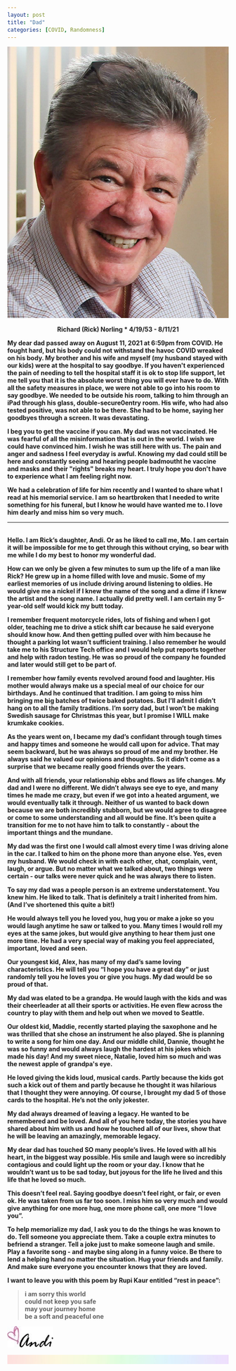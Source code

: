 ```yaml
---
layout: post
title: "Dad"
categories: [COVID, Randomness]
---
```

![welcome](/images/Dad.jpg)
<b><center>Richard (Rick) Norling * 4/19/53 - 8/11/21</center><b>

My dear dad passed away on August 11, 2021 at 6:59pm from COVID. He fought hard, but his body could not withstand the havoc COVID wreaked on his body. My brother and his wife and myself (my husband stayed with our kids) were at the hospital to say goodbye. If you haven't experienced the pain of needing to tell the hospital staff it is ok to stop life support, let me tell you that it is the absolute worst thing you will ever have to do. With all the safety measures in place, we were not able to go into his room to say goodbye. We needed to be outside his room, talking to him through an iPad through his glass, double-secure0entry room. His wife, who had also tested positive, was not able to be there. She had to be home, saying her goodbyes through a screen. It was devastating. 

I beg you to get the vaccine if you can. My dad was not vaccinated. He was fearful of all the misinformation that is out in the world. I wish we could have convinced him. I wish he was still here with us. The pain and anger and sadness I feel everyday is awful. Knowing my dad could still be here and constantly seeing and hearing people badmoutht he vaccine and masks and their "rights" breaks my heart. I truly hope you don't have to experience what I am feeling right now.

We had a celebration of life for him recently and I wanted to share what I read at his memorial service. I am so heartbroken that I needed to write something for his funeral, but I know he would have wanted me to. I love him dearly and miss him so very much.

-------
<br />
Hello. I am Rick’s daughter, Andi. Or as he liked to call me, Mo. I am certain it will be impossible for me to get through this without crying, so bear with me while I do my best to honor my wonderful dad. 

How can we only be given a few minutes to sum up the life of a man like Rick? He grew up in a home filled with love and music. Some of my earliest memories of us include driving around listening to oldies. He would give me a nickel if I knew the name of the song and a dime if I knew the artist and the song name. I actually did pretty well. I am certain my 5-year-old self would kick my butt today. 

I remember frequent motorcycle rides, lots of fishing and when I got older, teaching me to drive a stick shift car because he said everyone should know how. And then getting pulled over with him because he thought a parking lot wasn’t sufficient training. I also remember he would take me to his Structure Tech office and I would help put reports together and help with radon testing. He was so proud of the company he founded and later would still get to be part of.

I remember how family events revolved around food and laughter. His mother would always make us a special meal of our choice for our birthdays. And he continued that tradition. I am going to miss him bringing me big batches of twice baked potatoes. But I’ll admit I didn’t hang on to all the family traditions. I’m sorry dad, but I won’t be making Swedish sausage for Christmas this year, but I promise I WILL make krumkake cookies. 

As the years went on, I became my dad’s confidant through tough times and happy times and someone he would call upon for advice. That may seem backward, but he was always so proud of me and my brother. He always said he valued our opinions and thoughts. So it didn’t come as a surprise that we became really good friends over the years. 

And with all friends, your relationship ebbs and flows as life changes. My dad and I were no different. We didn’t always see eye to eye, and many times he made me crazy, but even if we got into a heated argument, we would eventually talk it through. Neither of us wanted to back down because we are both incredibly stubborn, but we would agree to disagree or come to some understanding and all would be fine. It’s been quite a transition for me to not have him to talk to constantly - about the important things and the mundane. 

My dad was the first one I would call almost every time I was driving alone in the car. I talked to him on the phone more than anyone else. Yes, even my husband. We would check in with each other, chat, complain, vent, laugh, or argue. But no matter what we talked about, two things were certain - our talks were never quick and he was always there to listen. 

To say my dad was a people person is an extreme understatement. You knew him. He liked to talk. That is definitely a trait I inherited from him. (And I’ve shortened this quite a bit!) 

He would always tell you he loved you, hug you or make a joke so you would laugh anytime he saw or talked to you. Many times I would roll my eyes at the same jokes, but would give anything to hear them just one more time. He had a very special way of making you feel appreciated, important, loved and seen. 

Our youngest kid, Alex, has many of my dad’s same loving characteristics. He will tell you “I hope you have a great day” or just randomly tell you he loves you or give you hugs. My dad would be so proud of that. 

My dad was elated to be a grandpa. He would laugh with the kids and was their cheerleader at all their sports or activities. He even flew across the country to play with them and help out when we moved to Seattle.

Our oldest kid, Maddie, recently started playing the saxophone and he was thrilled that she chose an instrument he also played. She is planning to write a song for him one day. And our middle child, Dannie, thought he was so funny and would always laugh the hardest at his jokes which made his day! And my sweet niece, Natalie, loved him so much and was the newest apple of grandpa's eye.

He loved giving the kids loud, musical cards. Partly because the kids got such a kick out of them and partly because he thought it was hilarious that I thought they were annoying. Of course, I brought my dad 5 of those cards to the hospital. He’s not the only jokester.

My dad always dreamed of leaving a legacy. He wanted to be remembered and be loved. And all of you here today, the stories you have shared about him with us and how he touched all of our lives, show that he will be leaving an amazingly, memorable legacy. 

My dear dad has touched SO many people’s lives. He loved with all his heart, in the biggest way possible. His smile and laugh were so incredibly contagious and could light up the room or your day. I know that he wouldn’t want us to be sad today, but joyous for the life he lived and this life that he loved so much. 

This doesn’t feel real. Saying goodbye doesn’t feel right, or fair, or even ok. He was taken from us far too soon. I miss him so very much and would give anything for one more hug, one more phone call, one more “I love you”.

To help memorialize my dad, I ask you to do the things he was known to do. Tell someone you appreciate them. Take a couple extra minutes to befriend a stranger. Tell a joke just to make someone laugh and smile. Play a favorite song - and maybe sing along in a funny voice. Be there to lend a helping hand no matter the situation. Hug your friends and family. And make sure everyone you encounter knows that they are loved.

I want to leave you with this poem by Rupi Kaur entitled “rest in peace”:

>i am sorry this world <br/>
>could not keep you safe <br/>
>may your journey home <br/>
>be a soft and peaceful one <br/>

![Andi](/images/andi.jpg)

![header](/images/SkinnyRainbow.jpg)
